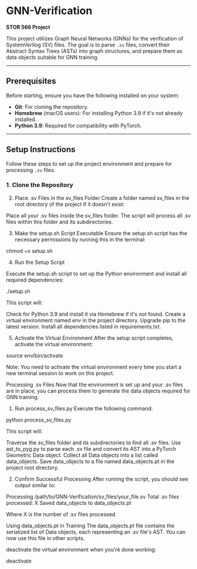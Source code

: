 # GNN-Verification

**STOR 566 Project**

This project utilizes Graph Neural Networks (GNNs) for the verification of SystemVerilog (SV) files. The goal is to parse `.sv` files, convert their Abstract Syntax Trees (ASTs) into graph structures, and prepare them as data objects suitable for GNN training.

---

## Prerequisites

Before starting, ensure you have the following installed on your system:

- **Git**: For cloning the repository.
- **Homebrew** (macOS users): For installing Python 3.9 if it's not already installed.
- **Python 3.9**: Required for compatibility with PyTorch.

---

## Setup Instructions

Follow these steps to set up the project environment and prepare for processing `.sv` files.

### 1. Clone the Repository

2. Place .sv Files in the sv_files Folder
   Create a folder named sv_files in the root directory of the project if it doesn't exist:

Place all your .sv files inside the sv_files folder. The script will process all .sv files within this folder and its subdirectories.

3. Make the setup.sh Script Executable
   Ensure the setup.sh script has the necessary permissions by running this in the terminal:

chmod +x setup.sh

4. Run the Setup Script

Execute the setup.sh script to set up the Python environment and install all required dependencies:

./setup.sh

This script will:

Check for Python 3.9 and install it via Homebrew if it's not found.
Create a virtual environment named env in the project directory.
Upgrade pip to the latest version.
Install all dependencies listed in requirements.txt.

5. Activate the Virtual Environment
   After the setup script completes, activate the virtual environment:

source env/bin/activate

Note: You need to activate the virtual environment every time you start a new terminal session to work on this project.

Processing .sv Files
Now that the environment is set up and your .sv files are in place, you can process them to generate the data objects required for GNN training.

1. Run process_sv_files.py
   Execute the following command:

python process_sv_files.py

This script will:

Traverse the sv_files folder and its subdirectories to find all .sv files.
Use ast_to_pyg.py to parse each .sv file and convert its AST into a PyTorch Geometric Data object.
Collect all Data objects into a list called data_objects.
Save data_objects to a file named data_objects.pt in the project root directory.

2. Confirm Successful Processing
   After running the script, you should see output similar to:

Processing /path/to/GNN-Verification/sv_files/your_file.sv
Total .sv files processed: X
Saved data_objects to data_objects.pt

Where X is the number of .sv files processed.

Using data_objects.pt in Training
The data_objects.pt file contains the serialized list of Data objects, each representing an .sv file's AST. You can now use this file in other scripts.

deactivate the virtual environment when you're done working:

deactivate
